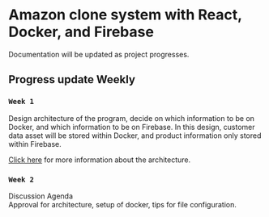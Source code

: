 # Amazon clone system with React, Docker, and Firebase

Documentation will be updated as project progresses.

## Progress update Weekly

### `Week 1`

Design architecture of the program, decide on which information to be on Docker, and which information to be on Firebase. In this design, customer data asset will be stored within Docker, and product information only stored within Firebase. 

[Click here](https://github.com/Flazzing/Amazon-Ecommerce-with-AWS/blob/master/Architecture/architecture.png) for more information about the architecture.

### `Week 2`

Discussion Agenda \
Approval for architecture, setup of docker, tips for file configuration.
